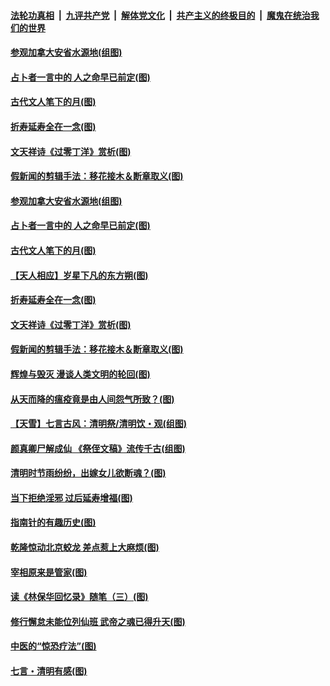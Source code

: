 ####  [法轮功真相](../../../../basic/blob/master/README.md?t=04062130) &nbsp;|&nbsp; [九评共产党](../../../../9ping.md/blob/master/README.md?t=04062130) &nbsp;|&nbsp; [解体党文化](../../../../jtdwh.md/blob/master/README.md?t=04062130)  &nbsp;|&nbsp; [共产主义的终极目的](../../../../gczydzjmd.md/blob/master/README.md?t=04062130) &nbsp;|&nbsp; [魔鬼在统治我们的世界](../../../../mgztzwmdsj.md/blob/master/README.md?t=04062130) 

#### [参观加拿大安省水源地(组图)](../pages/p7/928259.md?t=04062130) 

#### [占卜者一言中的 人之命早已前定(图)](../pages/p7/928517.md?t=04062130) 

#### [古代文人笔下的月(图)](../pages/p7/928361.md?t=04062130) 

#### [折寿延寿全在一念(图)](../pages/p7/928271.md?t=04062130) 

#### [文天祥诗《过零丁洋》赏析(图)](../pages/p7/928360.md?t=04062130) 

#### [假新闻的剪辑手法：移花接木＆断章取义(图)](../pages/p7/928568.md?t=04062130) 

#### [参观加拿大安省水源地(组图)](../pages/p7/928259.md?t=04062130) 

#### [占卜者一言中的 人之命早已前定(图)](../pages/p7/928517.md?t=04062130) 

#### [古代文人笔下的月(图)](../pages/p7/928361.md?t=04062130) 

#### [【天人相应】岁星下凡的东方朔(图)](../pages/p7/928270.md?t=04062130) 

#### [折寿延寿全在一念(图)](../pages/p7/928271.md?t=04062130) 

#### [文天祥诗《过零丁洋》赏析(图)](../pages/p7/928360.md?t=04062130) 

#### [假新闻的剪辑手法：移花接木＆断章取义(图)](../pages/p7/928568.md?t=04062130) 

#### [辉煌与毁灭 漫谈人类文明的轮回(图)](../pages/p7/928269.md?t=04062130) 

#### [从天而降的瘟疫竟是由人间怨气所致？(图)](../pages/p7/928375.md?t=04062130) 

#### [【天雪】七言古风：清明祭/清明饮・观(组图)](../pages/p7/928585.md?t=04062130) 

#### [颜真卿尸解成仙 《祭侄文稿》流传千古(组图)](../pages/p7/926379.md?t=04062130) 

#### [清明时节雨纷纷，出嫁女儿欲断魂？(图)](../pages/p7/928229.md?t=04062130) 

#### [当下拒绝淫邪 过后延寿增福(图)](../pages/p7/928142.md?t=04062130) 

#### [指南针的有趣历史(图)](../pages/p7/927838.md?t=04062130) 

#### [乾隆惊动北京蛟龙 差点惹上大麻烦(图)](../pages/p7/928247.md?t=04062130) 

#### [宰相原来是管家(图)](../pages/p7/927841.md?t=04062130) 

#### [读《林保华回忆录》随笔（三）(图)](../pages/p7/927928.md?t=04062130) 

#### [修行懈怠未能位列仙班 武帝之魂已得升天(图)](../pages/p7/927921.md?t=04062130) 

#### [中医的“惊恐疗法”(图)](../pages/p7/927840.md?t=04062130) 

#### [七言・清明有感(图)](../pages/p7/928236.md?t=04062130) 

